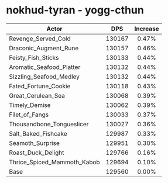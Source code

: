 # nokhud-tyran - yogg-cthun
| Actor | DPS | Increase |
|---|:---:|:---:|
|Revenge_Served_Cold|130167|0.47%|
|Draconic_Augment_Rune|130157|0.46%|
|Feisty_Fish_Sticks|130133|0.44%|
|Aromatic_Seafood_Platter|130132|0.44%|
|Sizzling_Seafood_Medley|130132|0.44%|
|Fated_Fortune_Cookie|130118|0.43%|
|Great_Cerulean_Sea|130068|0.39%|
|Timely_Demise|130062|0.39%|
|Filet_of_Fangs|130033|0.37%|
|Thousandbone_Tongueslicer|130027|0.36%|
|Salt_Baked_Fishcake|129987|0.33%|
|Seamoth_Surprise|129951|0.30%|
|Roast_Duck_Delight|129766|0.16%|
|Thrice_Spiced_Mammoth_Kabob|129694|0.10%|
|Base|129560|0.00%|
